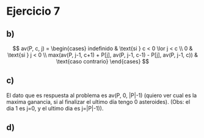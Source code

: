 # Ejercicio 7 
## b) 
$$
av(P, c, j) =
\begin{cases}
     indefinido & \text{si } c < 0 \lor j < c \\
     0 & \text{si } j < 0 \\
     max(av(P, j-1, c+1) + P[j], av(P, j-1, c-1) - P[j], av(P, j-1, c)) & \text{caso contrario}
\end{cases}
$$

## c) 
El dato que es respuesta al problema es av(P, 0, |P|-1) (quiero ver cual es la maxima ganancia, si al finalizar el ultimo día tengo 0 asteroides). (Obs: el dia 1 es j=0, y el ultimo dia es j=|P|-1)). 

## d) 
